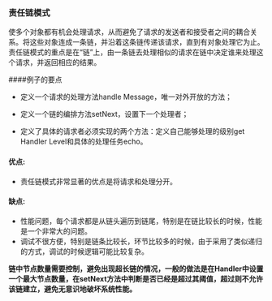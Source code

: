 ### 责任链模式
使多个对象都有机会处理请求，从而避免了请求的发送者和接受者之间的耦合关系。将这些对象连成一条链，并沿着这条链传递该请求，直到有对象处理它为止。
责任链模式的重点是在“链”上，由一条链去处理相似的请求在链中决定谁来处理这个请求，并返回相应的结果。

####例子的要点
* 定义一个请求的处理方法handle Message，唯一对外开放的方法；

* 定义一个链的编排方法setNext，设置下一个处理者；

* 定义了具体的请求者必须实现的两个方法：定义自己能够处理的级别get Handler Level和具体的处理任务echo。

#### 优点:

* 责任链模式非常显著的优点是将请求和处理分开。

#### 缺点:

* 性能问题，每个请求都是从链头遍历到链尾，特别是在链比较长的时候，性能是一个非常大的问题。
* 调试不很方便，特别是链条比较长，环节比较多的时候，由于采用了类似递归的方式，调试的时候逻辑可能比较复杂。

**链中节点数量需要控制，避免出现超长链的情况，一般的做法是在Handler中设置一个最大节点数量，在setNext方法中判断是否已经是超过其阈值，超过则不允许该链建立，避免无意识地破坏系统性能。**


